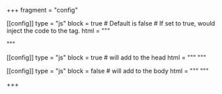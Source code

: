 +++
fragment = "config"

[[config]]
  type = "js"
  block = true # Default is false # If set to true, would inject the code to the <head> tag.
  html = """
  <!-- Global site tag (gtag.js) - Google Analytics -->
  <script async src="https://www.googletagmanager.com/gtag/js?id=G-MP7EBN8B0D"></script>
  <script>
    window.dataLayer = window.dataLayer || [];
    function gtag(){dataLayer.push(arguments);}
    gtag('js', new Date());

    gtag('config', 'G-MP7EBN8B0D');
  </script>
  """

[[config]]
    type = "js"
    block = true # will add to the head
    html = """
    <!-- Google Tag Manager -->
    <script>(function(w,d,s,l,i){w[l]=w[l]||[];w[l].push({'gtm.start':
    new Date().getTime(),event:'gtm.js'});var f=d.getElementsByTagName(s)[0],
    j=d.createElement(s),dl=l!='dataLayer'?'&l='+l:'';j.async=true;j.src=
    'https://www.googletagmanager.com/gtm.js?id='+i+dl;f.parentNode.insertBefore(j,f);
    })(window,document,'script','dataLayer','GTM-P4ZSC66');</script>
    <!-- End Google Tag Manager -->
    """

[[config]]
    type = "js"
    block = false # will add to the body
    html = """
    <!-- Google Tag Manager (noscript) -->
    <noscript><iframe src="https://www.googletagmanager.com/ns.html?id=GTM-P4ZSC66"
    height="0" width="0" style="display:none;visibility:hidden"></iframe></noscript>
    <!-- End Google Tag Manager (noscript) -->
    """

+++
